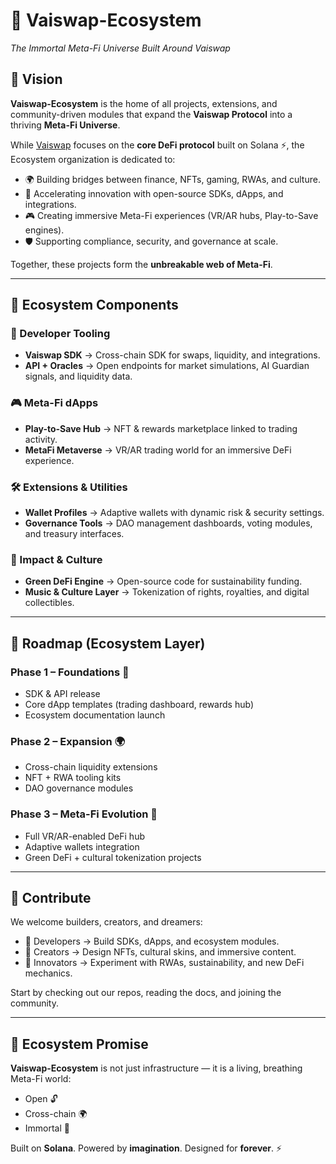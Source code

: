 

# 🌌 Vaiswap-Ecosystem  
*The Immortal Meta-Fi Universe Built Around Vaiswap*  

## 🚀 Vision  
**Vaiswap-Ecosystem** is the home of all projects, extensions, and community-driven modules that expand the **Vaiswap Protocol** into a thriving **Meta-Fi Universe**.  

While [Vaiswap](https://github.com/Vaiswap) focuses on the **core DeFi protocol** built on Solana ⚡, the Ecosystem organization is dedicated to:  

- 🌍 Building bridges between finance, NFTs, gaming, RWAs, and culture.  
- 🧠 Accelerating innovation with open-source SDKs, dApps, and integrations.  
- 🎮 Creating immersive Meta-Fi experiences (VR/AR hubs, Play-to-Save engines).  
- 🛡 Supporting compliance, security, and governance at scale.  

Together, these projects form the **unbreakable web of Meta-Fi**.  

---

## 🧩 Ecosystem Components  

### 🔗 Developer Tooling  
- **Vaiswap SDK** → Cross-chain SDK for swaps, liquidity, and integrations.  
- **API + Oracles** → Open endpoints for market simulations, AI Guardian signals, and liquidity data.  

### 🎮 Meta-Fi dApps  
- **Play-to-Save Hub** → NFT & rewards marketplace linked to trading activity.  
- **MetaFi Metaverse** → VR/AR trading world for an immersive DeFi experience.  

### 🛠 Extensions & Utilities  
- **Wallet Profiles** → Adaptive wallets with dynamic risk & security settings.  
- **Governance Tools** → DAO management dashboards, voting modules, and treasury interfaces.  

### 🌱 Impact & Culture  
- **Green DeFi Engine** → Open-source code for sustainability funding.  
- **Music & Culture Layer** → Tokenization of rights, royalties, and digital collectibles.  

---

## 📡 Roadmap (Ecosystem Layer)  

### Phase 1 – Foundations 🌱  
- SDK & API release  
- Core dApp templates (trading dashboard, rewards hub)  
- Ecosystem documentation launch  

### Phase 2 – Expansion 🌍  
- Cross-chain liquidity extensions  
- NFT + RWA tooling kits  
- DAO governance modules  

### Phase 3 – Meta-Fi Evolution 🚀  
- Full VR/AR-enabled DeFi hub  
- Adaptive wallets integration  
- Green DeFi + cultural tokenization projects  

---

## 🤝 Contribute  
We welcome builders, creators, and dreamers:  

- 🔧 Developers → Build SDKs, dApps, and ecosystem modules.  
- 🎨 Creators → Design NFTs, cultural skins, and immersive content.  
- 🌱 Innovators → Experiment with RWAs, sustainability, and new DeFi mechanics.  

Start by checking out our repos, reading the docs, and joining the community.  

---

## 🌟 Ecosystem Promise  
**Vaiswap-Ecosystem** is not just infrastructure — it is a living, breathing Meta-Fi world:  

- Open 🔓  
- Cross-chain 🌍  
- Immortal 🌌  

Built on **Solana**. Powered by **imagination**. Designed for **forever**. ⚡  
